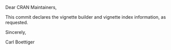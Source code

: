 Dear CRAN Maintainers,

This commit declares the vignette builder and vignette index information, as requested.

Sincerely,

Carl Boettiger
